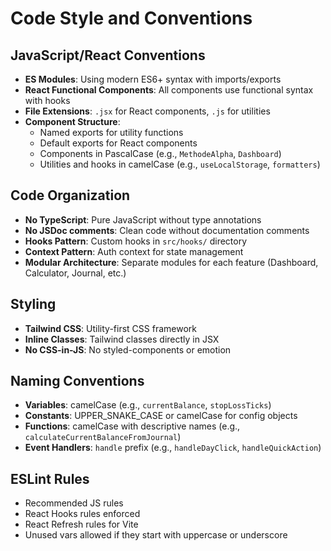 # Code Style and Conventions

## JavaScript/React Conventions
- **ES Modules**: Using modern ES6+ syntax with imports/exports
- **React Functional Components**: All components use functional syntax with hooks
- **File Extensions**: `.jsx` for React components, `.js` for utilities
- **Component Structure**: 
  - Named exports for utility functions
  - Default exports for React components
  - Components in PascalCase (e.g., `MethodeAlpha`, `Dashboard`)
  - Utilities and hooks in camelCase (e.g., `useLocalStorage`, `formatters`)

## Code Organization
- **No TypeScript**: Pure JavaScript without type annotations
- **No JSDoc comments**: Clean code without documentation comments
- **Hooks Pattern**: Custom hooks in `src/hooks/` directory
- **Context Pattern**: Auth context for state management
- **Modular Architecture**: Separate modules for each feature (Dashboard, Calculator, Journal, etc.)

## Styling
- **Tailwind CSS**: Utility-first CSS framework
- **Inline Classes**: Tailwind classes directly in JSX
- **No CSS-in-JS**: No styled-components or emotion

## Naming Conventions
- **Variables**: camelCase (e.g., `currentBalance`, `stopLossTicks`)
- **Constants**: UPPER_SNAKE_CASE or camelCase for config objects
- **Functions**: camelCase with descriptive names (e.g., `calculateCurrentBalanceFromJournal`)
- **Event Handlers**: `handle` prefix (e.g., `handleDayClick`, `handleQuickAction`)

## ESLint Rules
- Recommended JS rules
- React Hooks rules enforced
- React Refresh rules for Vite
- Unused vars allowed if they start with uppercase or underscore